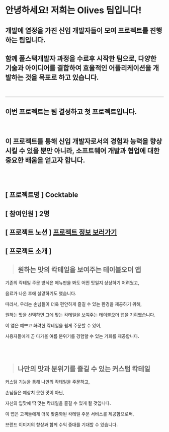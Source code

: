 # 안녕하세요! 저희는 Olives 팀입니다!
  
## 개발에 열정을 가진 신입 개발자들이 모여 프로젝트를 진행하는 팀입니다. 
## 함께 풀스택개발자 과정을 수료후 시작한 팀으로, 다양한 기술과 아이디어를 결합하여 효율적인 어플리케이션을 개발하는 것을 목표로 하고 있습니다.

<br/>

---

## __이번 프로젝트는 팀 결성하고 첫 프로젝트입니다.__

<br/>

## 이 프로젝트를 통해 신입 개발자로서의 경험과 능력을 향상시킬 수 있을 뿐만 아니라, 소프트웨어 개발과 협업에 대한 중요한 배움을 얻고자 합니다.

<br/>
<br/>

## [  프로젝트명 ] Cocktable
## [ 참여인원 ] 2명
## [ 프로젝트 노션 ] [프로젝트 정보 보러가기](https://elastic-network-b5d.notion.site/Cocktable-App-b6ae5d9ad1454ae585b6bfae56f6fdcb)
## [ 프로젝트 소개 ]

> ## 원하는 맛의 칵테일을 보여주는 테이블오더 앱

기존의 칵테일 주문 방식은 메뉴판을 봐도 어떤 맛일지 상상하기 어려웠고, 

음료가 나온 후에 실망하기도 했습니다.

따라서, 우리는 손님들이 더욱 편안하게 즐길 수 있는 환경을 제공하기 위해,

원하는 맛을 선택하면 그에 맞는 칵테일을 보여주는 테이블오더 앱을 기획했습니다.

이 앱은 예쁘고 화려한 칵테일을 쉽게 주문할 수 있어, 

사용자들에게 곧 다가올 여름 분위기를 경험할 수 있는 기회를 제공합니다.

<br/>
<br/>

> ## 나만의 맛과 분위기를 즐길 수 있는 커스텀 칵테일

커스텀 기능을 통해 나만의 칵테일을 주문하고, 

손님들은 예상치 못한 맛이 아닌, 

자신의 입맛에 딱 맞는 칵테일을 즐길 수 있게 될 것입니다.

이 앱은 고객들에게 더욱 맞춤화된 칵테일 주문 서비스를 제공함으로써, 

브랜드 이미지의 향상과 함께 수익 증대를 기대할 수 있습니다.
